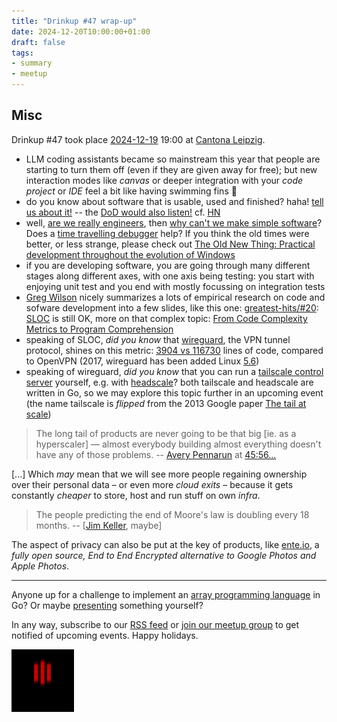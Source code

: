 ```yaml
---
title: "Drinkup #47 wrap-up"
date: 2024-12-20T10:00:00+01:00
draft: false
tags:
- summary
- meetup
---
```


## Misc

Drinkup #47 took place [2024-12-19](https://www.meetup.com/leipzig-golang/events/298066373) 19:00 at
[Cantona Leipzig](https://www.google.com/search?q=cantona+leipzig).

* LLM coding assistants became so mainstream this year that people are starting to turn them off
  (even if they are given away for free); but new interaction modes like *canvas*
or deeper integration with your *code project* or *IDE* feel a bit like having swimming
fins 🧜
* do you know about software that is usable, used and finished? haha! [tell us about it!](https://github.com/golang-leipzig/software-that-is-finished) -- the [DoD would also listen!](https://media.defense.gov/2019/May/01/2002126690/-1/-1/0/SWAP%20EXECUTIVE%20SUMMARY.PDF) cf. [HN](https://news.ycombinator.com/item?id=34558707)
* well, [are we really engineers](https://www.hillelwayne.com/post/are-we-really-engineers/), then [why can't we make simple software](https://www.youtube.com/watch?v=czzAVuVz7u4)? Does a [time travelling debugger](https://www.youtube.com/watch?v=NiGzdv84iDE) help? If you think the old times were better, or less strange, please check out [The Old New Thing: Practical development throughout the evolution of Windows](https://devblogs.microsoft.com/oldnewthing/)
* if you are developing software, you are going through many different stages
  along different axes, with one axis being testing: you start with enjoying unit test
and you end with mostly focussing on integration tests
* [Greg Wilson](https://third-bit.com/) nicely summarizes a lots of empirical research on code and
  sofware development into a few slides, like this one:
[greatest-hits/#20](https://third-bit.com/talks/greatest-hits/#20): [SLOC](https://en.wikipedia.org/wiki/Source_lines_of_code) is still OK, more on that complex topic: [From Code Complexity Metrics to Program
Comprehension](https://dl.acm.org/doi/pdf/10.1145/3546576)
* speaking of SLOC, *did you know* that [wireguard](https://www.wireguard.com/), the VPN tunnel protocol,
  shines on this metric: [3904 vs
116730](https://www.wireguard.com/talks/fosdem2017-slides.pdf#page=4) lines of code, compared to OpenVPN (2017,
wireguard has been added Linux
[5.6](https://kernelnewbies.org/Linux_5.6#WireGuard.2C_a_faster.2C_simpler.2C_secure_VPN))
* speaking of wireguard, *did you know* that you can run a [tailscale control server](https://tailscale.com/opensource) yourself, e.g. with
[headscale](https://headscale.net/)? both tailscale and headscale are written
in Go, so we may explore this topic further in an upcoming event (the name tailscale is *flipped* from the 2013 Google paper [The tail at scale](https://www.barroso.org/publications/TheTailAtScale.pdf))

> The long tail of products are never going to be that big [ie. as a
> hyperscaler] &mdash; almost everybody building almost everything doesn't have
> any of those problems. -- [Avery Pennarun](https://apenwarr.ca/log/) at [45:56...](https://www.buzzsprout.com/1822302/episodes/9890092-tailscale-with-avery-pennarun-brad-fitzpatrick)

[...] Which *may* mean that we will see more people regaining ownership over
their personal data &ndash; or even more *cloud exits* &ndash; because it gets
constantly *cheaper* to store, host and run stuff on own *infra*.

> The people predicting the end of Moore's law is doubling every 18 months. --
> [[Jim Keller](https://en.wikipedia.org/wiki/Jim_Keller_(engineer)), maybe]

The aspect of privacy can also be put at the key of
products, like [ente.io](https://github.com/ente-io/ente), a *fully open
source, End to End Encrypted alternative to Google Photos and Apple Photos*.

----

Anyone up for a challenge to implement an [array programming
language](https://en.wikipedia.org/wiki/Array_programming) in Go? Or
maybe [presenting](https://golangleipzig.space/proposals/) something
yourself?

In any way, subscribe to our [RSS
feed](https://golangleipzig.space/posts/index.xml) or [join our meetup
group](https://www.meetup.com/de-DE/leipzig-golang/) to get notified of
upcoming events. Happy holidays.

[![](/images/EIJOPZQVXHNVF4FIQBUGSLCZFUEC57JN.gif)](https://gifcities.org)

